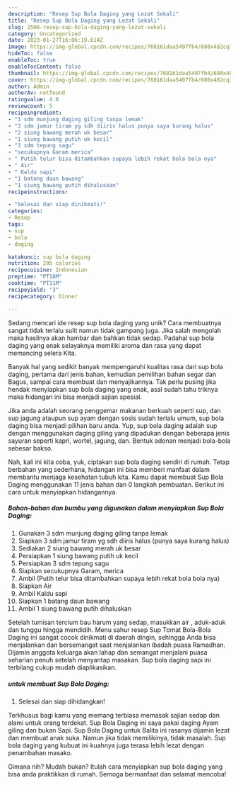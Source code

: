 ```yaml
---
description: "Resep Sup Bola Daging yang Lezat Sekali"
title: "Resep Sup Bola Daging yang Lezat Sekali"
slug: 2506-resep-sup-bola-daging-yang-lezat-sekali
category: Uncategorized
date: 2023-01-27T16:06:19.614Z
image: https://img-global.cpcdn.com/recipes/768161daa5497fb4/680x482cq70/sup-bola-daging-foto-resep-utama.jpg
hideToc: false
enableToc: true
enableTocContent: false
thumbnail: https://img-global.cpcdn.com/recipes/768161daa5497fb4/680x482cq70/sup-bola-daging-foto-resep-utama.jpg
cover: https://img-global.cpcdn.com/recipes/768161daa5497fb4/680x482cq70/sup-bola-daging-foto-resep-utama.jpg
author: Admin
authorAv: notfound
ratingvalue: 4.8
reviewcount: 5
recipeingredient:
- "3 sdm munjung daging giling tanpa lemak"
- "3 sdm jamur tiram yg sdh diiris halus punya saya kurang halus"
- "2 siung bawang merah uk besar"
- "1 siung bawang putih uk kecil"
- "3 sdm tepung sagu"
- "secukupnya Garam merica"
- " Putih telur bisa ditambahkan supaya lebih rekat bola bola nya"
- " Air"
- " Kaldu sapi"
- "1 batang daun bawang"
- "1 siung bawang putih dihaluskan"
recipeinstructions:

- "Selesai dan siap dinikmati!"
categories:
- Resep
tags:
- sup
- bola
- daging

katakunci: sup bola daging 
nutrition: 295 calories
recipecuisine: Indonesian
preptime: "PT18M"
cooktime: "PT31M"
recipeyield: "3"
recipecategory: Dinner

---
```





Sedang mencari ide resep sup bola daging yang unik? Cara membuatnya sangat tidak terlalu sulit namun tidak gampang juga. Jika salah mengolah maka hasilnya akan hambar dan bahkan tidak sedap. Padahal sup bola daging yang enak selayaknya memiliki aroma dan rasa yang dapat memancing selera Kita.





Banyak hal yang sedikit banyak mempengaruhi kualitas rasa dari sup bola daging, pertama dari jenis bahan, kemudian pemilihan bahan segar dan Bagus, sampai cara membuat dan menyajikannya. Tak perlu pusing jika hendak menyiapkan sup bola daging yang enak,      asal sudah tahu triknya maka hidangan ini bisa menjadi sajian spesial.














Jika anda adalah seorang penggemar makanan berkuah seperti sup, dan sup jagung ataupun sup ayam dengan sosis sudah terlalu umum, sup bola daging bisa menjadi pilihan baru anda. Yup, sup bola daging adalah sup dengan menggunakan daging giling yang dipadukan dengan beberapa jenis sayuran seperti kapri, wortel, jagung, dan. Bentuk adonan menjadi bola-bola sebesar bakso.






Nah, kali ini kita coba, yuk, ciptakan sup bola daging sendiri di rumah. Tetap berbahan yang sederhana, hidangan ini bisa memberi manfaat dalam membantu menjaga kesehatan tubuh kita. Kamu dapat membuat Sup Bola Daging menggunakan 11 jenis bahan dan 0 langkah pembuatan. Berikut ini cara untuk menyiapkan hidangannya.

<!--inarticleads1-->

##### Bahan-bahan dan bumbu yang digunakan dalam menyiapkan Sup Bola Daging:

1. Gunakan 3 sdm munjung daging giling tanpa lemak
1. Siapkan 3 sdm jamur tiram yg sdh diiris halus (punya saya kurang halus)
1. Sediakan 2 siung bawang merah uk besar
1. Persiapkan 1 siung bawang putih uk kecil
1. Persiapkan 3 sdm tepung sagu
1. Siapkan secukupnya Garam, merica
1. Ambil  (Putih telur bisa ditambahkan supaya lebih rekat bola bola nya)
1. Siapkan  Air
1. Ambil  Kaldu sapi
1. Siapkan 1 batang daun bawang
1. Ambil 1 siung bawang putih dihaluskan


Setelah tumisan tercium bau harum yang sedap, masukkan air , aduk-aduk dan tunggu hingga mendidih. Menu sahur resep Sup Tomat Bola-Bola Daging ini sangat cocok dinikmati di daerah dingin, sehingga Anda bisa menjalankan dan bersemangat saat menjalankan ibadah puasa Ramadhan. Dijamin anggota keluarga akan lahap dan semangat menjalani puasa seharian penuh setelah menyantap masakan. Sup bola daging sapi ini terbilang cukup mudah diaplikasikan. 

<!--inarticleads2-->

#####  untuk membuat Sup Bola Daging:


1. Selesai dan siap dihidangkan!

Terkhusus bagi kamu yang memang terbiasa memasak sajian sedap dan alami untuk orang terdekat. Sup Bola Daging ini saya pakai daging Ayam giling dan bukan Sapi. Sup Bola Daging untuk Balita ini rasanya dijamin lezat dan membuat anak suka. Namun jika tidak memilikinya, tidak masalah. Sup bola daging yang kubuat ini kuahnya juga terasa lebih lezat dengan penambahan masako. 

Gimana nih? Mudah bukan? Itulah cara menyiapkan sup bola daging yang bisa anda praktikkan di rumah. Semoga bermanfaat dan selamat mencoba!
